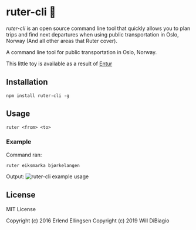 # ruter-cli 🚂
*ruter-cli* is an open source command line tool that quickly allows you to plan trips and find next departures when using public transportation in Oslo, Norway (And all other areas that Ruter cover).

A command line tool for public transportation in Oslo, Norway. 

This little toy is available as a result of [Entur](https://developer.entur.org/)

## Installation
`npm install ruter-cli -g` 

## Usage
`ruter <from> <to>` 

### Example
Command ran:

`ruter eiksmarka bjørkelangen`

Output: 
![ruter-cli example usage](https://i.imgur.com/fbmAKBI.png)

## License
MIT License

Copyright (c) 2016 Erlend Ellingsen
Copyright (c) 2019 Will DiBiagio
